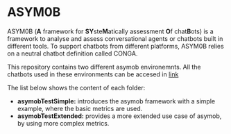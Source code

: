 # ASYM0B
ASYM0B (**A** framework for **SY**ste**M**atically assessment **O**f chat**B**ots) is a framework to analyse and assess conversational agents or chatbots built in different tools. To support chatbots from different platforms, ASYM0B relies on a neutral chatbot definition called CONGA. 

This repository contains two different asymob environemnts. All the chatbots used in these environments can be accesed in [link](https://github.com/ASYM0B/evaluation)

The list below shows the content of each folder: 
- **asymobTestSimple:** introduces the asymob framework with a simple example, where the basic metrics are used. 
- **asymobTestExtended:** provides a more extended use case of asymob, by using more complex metrics.


